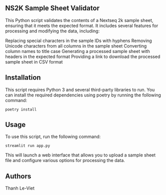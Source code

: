 ## NS2K Sample Sheet Validator
This Python script validates the contents of a Nextseq 2k sample sheet, ensuring that it meets the expected format. It includes several features for processing and modifying the data, including:

Replacing special characters in the sample IDs with hyphens
Removing Unicode characters from all columns in the sample sheet
Converting column names to title case
Generating a processed sample sheet with headers in the expected format
Providing a link to download the processed sample sheet in CSV format

## Installation
This script requires Python 3 and several third-party libraries to run. You can install the required dependencies using poetry by running the following command:

```
poetry install
```

## Usage
To use this script, run the following command:

```
streamlit run app.py
```

This will launch a web interface that allows you to upload a sample sheet file and configure various options for processing the data.

## Authors

Thanh Le-Viet
